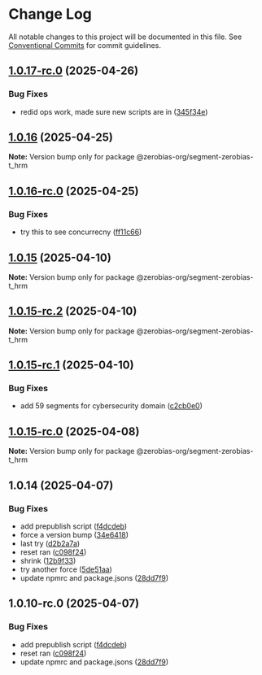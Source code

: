 # Change Log

All notable changes to this project will be documented in this file.
See [Conventional Commits](https://conventionalcommits.org) for commit guidelines.

## [1.0.17-rc.0](https://github.com/zerobias-org/segment/compare/@zerobias-org/segment-zerobias-t_hrm@1.0.16...@zerobias-org/segment-zerobias-t_hrm@1.0.17-rc.0) (2025-04-26)


### Bug Fixes

* redid ops work, made sure new scripts are in ([345f34e](https://github.com/zerobias-org/segment/commit/345f34ec926029dc141943b3e321676adb4a2888))





## [1.0.16](https://github.com/zerobias-org/segment/compare/@zerobias-org/segment-zerobias-t_hrm@1.0.16-rc.0...@zerobias-org/segment-zerobias-t_hrm@1.0.16) (2025-04-25)

**Note:** Version bump only for package @zerobias-org/segment-zerobias-t_hrm





## [1.0.16-rc.0](https://github.com/zerobias-org/segment/compare/@zerobias-org/segment-zerobias-t_hrm@1.0.15...@zerobias-org/segment-zerobias-t_hrm@1.0.16-rc.0) (2025-04-25)


### Bug Fixes

* try this to see concurrecny ([ff11c66](https://github.com/zerobias-org/segment/commit/ff11c66d67cb9f185098fd640d4139178d29ae22))





## [1.0.15](https://github.com/zerobias-org/segment/compare/@zerobias-org/segment-zerobias-t_hrm@1.0.15-rc.2...@zerobias-org/segment-zerobias-t_hrm@1.0.15) (2025-04-10)

**Note:** Version bump only for package @zerobias-org/segment-zerobias-t_hrm





## [1.0.15-rc.2](https://github.com/zerobias-org/segment/compare/@zerobias-org/segment-zerobias-t_hrm@1.0.15-rc.1...@zerobias-org/segment-zerobias-t_hrm@1.0.15-rc.2) (2025-04-10)

**Note:** Version bump only for package @zerobias-org/segment-zerobias-t_hrm





## [1.0.15-rc.1](https://github.com/zerobias-org/segment/compare/@zerobias-org/segment-zerobias-t_hrm@1.0.15-rc.0...@zerobias-org/segment-zerobias-t_hrm@1.0.15-rc.1) (2025-04-10)


### Bug Fixes

* add 59 segments for cybersecurity domain ([c2cb0e0](https://github.com/zerobias-org/segment/commit/c2cb0e0c1f1eabb51d7f5a6ae6db98c1516fcdbe))





## [1.0.15-rc.0](https://github.com/zerobias-org/segment/compare/@zerobias-org/segment-zerobias-t_hrm@1.0.14...@zerobias-org/segment-zerobias-t_hrm@1.0.15-rc.0) (2025-04-08)

**Note:** Version bump only for package @zerobias-org/segment-zerobias-t_hrm





## 1.0.14 (2025-04-07)


### Bug Fixes

* add prepublish  script ([f4dcdeb](https://github.com/zerobias-org/segment/commit/f4dcdebd8680d01e015ebc89587a9f70d641afe4))
* force a version bump ([34e6418](https://github.com/zerobias-org/segment/commit/34e6418d078a9f5caf40c511a89dcf0bdb606dc7))
* last try ([d2b2a7a](https://github.com/zerobias-org/segment/commit/d2b2a7afeca45e2d7ca0beaa1e1bed46a09a82c4))
* reset ran ([c098f24](https://github.com/zerobias-org/segment/commit/c098f240eaf5c840d8c595e05e0ad4eee510fe71))
* shrink ([12b9f33](https://github.com/zerobias-org/segment/commit/12b9f3366b3d0b69018a20f5b5f01d86ad87753f))
* try another force ([5de51aa](https://github.com/zerobias-org/segment/commit/5de51aa6220d857f3e235e2a0c7557b40ee8e5e3))
* update npmrc and package.jsons ([28dd7f9](https://github.com/zerobias-org/segment/commit/28dd7f9ea06676c82b88aabf586f5bb6b974bf3b))





## 1.0.10-rc.0 (2025-04-07)


### Bug Fixes

* add prepublish  script ([f4dcdeb](https://github.com/zerobias-org/segment/commit/f4dcdebd8680d01e015ebc89587a9f70d641afe4))
* reset ran ([c098f24](https://github.com/zerobias-org/segment/commit/c098f240eaf5c840d8c595e05e0ad4eee510fe71))
* update npmrc and package.jsons ([28dd7f9](https://github.com/zerobias-org/segment/commit/28dd7f9ea06676c82b88aabf586f5bb6b974bf3b))

